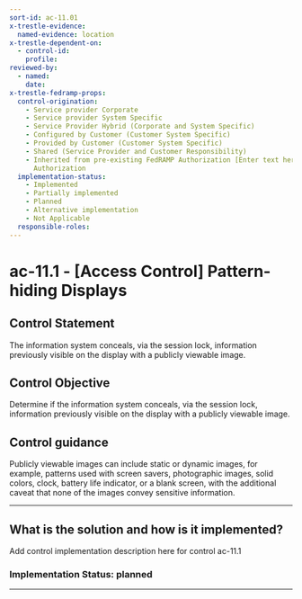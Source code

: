 ```yaml
---
sort-id: ac-11.01
x-trestle-evidence:
  named-evidence: location
x-trestle-dependent-on:
  - control-id:
    profile:
reviewed-by:
  - named:
    date:
x-trestle-fedramp-props:
  control-origination:
    - Service provider Corporate
    - Service provider System Specific
    - Service Provider Hybrid (Corporate and System Specific)
    - Configured by Customer (Customer System Specific)
    - Provided by Customer (Customer System Specific)
    - Shared (Service Provider and Customer Responsibility)
    - Inherited from pre-existing FedRAMP Authorization [Enter text here], Date of
      Authorization
  implementation-status:
    - Implemented
    - Partially implemented
    - Planned
    - Alternative implementation
    - Not Applicable
  responsible-roles:
---
```


# ac-11.1 - \[Access Control\] Pattern-hiding Displays

## Control Statement

The information system conceals, via the session lock, information previously visible on the display with a publicly viewable image.

## Control Objective

Determine if the information system conceals, via the session lock, information previously visible on the display with a publicly viewable image.

## Control guidance

Publicly viewable images can include static or dynamic images, for example, patterns used with screen savers, photographic images, solid colors, clock, battery life indicator, or a blank screen, with the additional caveat that none of the images convey sensitive information.

______________________________________________________________________

## What is the solution and how is it implemented?

Add control implementation description here for control ac-11.1

### Implementation Status: planned

______________________________________________________________________
